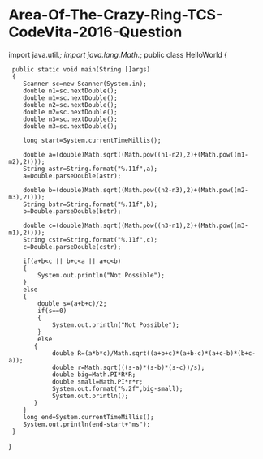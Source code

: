 # Area-Of-The-Crazy-Ring-TCS-CodeVita-2016-Question


import java.util.*;
import java.lang.Math.*;
public class HelloWorld
{

     public static void main(String []args)
     {  
        Scanner sc=new Scanner(System.in);
        double n1=sc.nextDouble();
        double m1=sc.nextDouble();
        double n2=sc.nextDouble();
        double m2=sc.nextDouble();
        double n3=sc.nextDouble();
        double m3=sc.nextDouble();
        
        long start=System.currentTimeMillis();
        
        double a=(double)Math.sqrt((Math.pow((n1-n2),2)+(Math.pow((m1-m2),2))));
        String astr=String.format("%.11f",a);
        a=Double.parseDouble(astr);
        
        double b=(double)Math.sqrt((Math.pow((n2-n3),2)+(Math.pow((m2-m3),2))));
        String bstr=String.format("%.11f",b);
        b=Double.parseDouble(bstr);
        
        double c=(double)Math.sqrt((Math.pow((n3-n1),2)+(Math.pow((m3-m1),2))));
        String cstr=String.format("%.11f",c);
        c=Double.parseDouble(cstr);
        
        if(a+b<c || b+c<a || a+c<b)
        {
            System.out.println("Not Possible");
        }
        else
        {
            double s=(a+b+c)/2;
            if(s==0)
            {
                System.out.println("Not Possible");
            }
            else
           {
                double R=(a*b*c)/Math.sqrt((a+b+c)*(a+b-c)*(a+c-b)*(b+c-a));
                double r=Math.sqrt(((s-a)*(s-b)*(s-c))/s);
                double big=Math.PI*R*R;
                double small=Math.PI*r*r;
                System.out.format("%.2f",big-small);
                System.out.println();
           }
        }
        long end=System.currentTimeMillis();
        System.out.println(end-start+"ms");
     }
}
